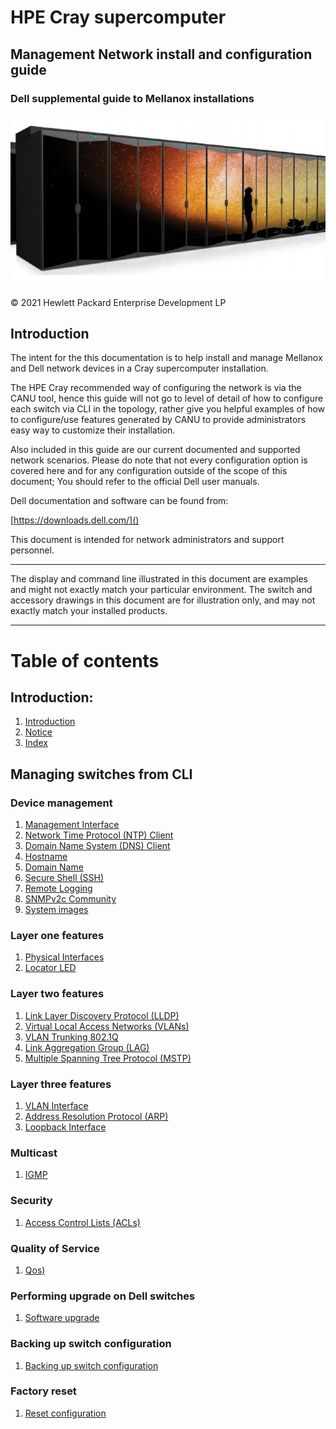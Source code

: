 # HPE Cray supercomputer

## Management Network install and configuration guide

### Dell supplemental guide to Mellanox installations

![](../../../../img/network/management_network/intro.png)

© 2021 Hewlett Packard Enterprise Development LP

## Introduction

The intent for the this documentation is to help install and manage Mellanox and Dell network devices in a Cray supercomputer installation.

The HPE Cray recommended way of configuring the network is via the CANU tool, hence this guide will not go to level of detail of how to configure each switch via CLI in the topology, rather give you helpful examples of how to configure/use features generated by CANU to provide administrators easy way to customize their installation.

Also included in this guide are our current documented and supported network scenarios.
Please do note that not every configuration option is covered here and for any configuration outside of the scope of this document; You should refer to the official Dell user manuals.

Dell documentation and software can be found from:

[https://downloads.dell.com/]()

This document is intended for network administrators and support personnel.

__________________________________
The display and command line illustrated in this document are examples and might not exactly match your particular environment. The switch and accessory drawings in this document are for illustration only, and may not exactly match your installed products.
__________________________________

# Table of contents

## Introduction:

   1. [Introduction](../index.md)
   1. [Notice](../index.md)
   1. [Index](../index.md)

## Managing switches from CLI

### Device management
  1. [Management Interface](./management_interface.md)
  1. [Network Time Protocol (NTP) Client](./ntp.md)
  1. [Domain Name System (DNS) Client](./dns-client.md)
  1. [Hostname](./hostname.md)
  1. [Domain Name](./domain_name.md)
  1. [Secure Shell (SSH)](./ssh.md)
  1. [Remote Logging](./remote_logging.md)
  1. [SNMPv2c Community](./snmp-community.md)
  1. [System images](./system_images.md)

### Layer one features
  1. [Physical Interfaces](./physical_interfaces.md)
  1. [Locator LED](./locator_led.md)

### Layer two features
  1. [Link Layer Discovery Protocol (LLDP)](./lldp.md)
  1. [Virtual Local Access Networks (VLANs)](./vlan.md)
  1. [VLAN Trunking 802.1Q](./vlan_trunking_8021q.md)
  1. [Link Aggregation Group (LAG)](./lag.md)
  1. [Multiple Spanning Tree Protocol (MSTP)](./mstp.md)

### Layer three features
  1. [VLAN Interface](./vlan_interface.md)
  1. [Address Resolution Protocol (ARP)](./arp.md)
  1. [Loopback Interface](./loopback.md)

### Multicast
  1. [IGMP](./igmp.md)

### Security
  1. [Access Control Lists (ACLs)](./acl.md)

### Quality of Service
  1. [Qos)](./qos.md)

### Performing upgrade on Dell switches
  1. [Software upgrade](./upgrade.md)

### Backing up switch configuration
  1. [Backing up switch configuration](./backup.md)

### Factory reset
  1. [Reset configuration](./reset.md)

